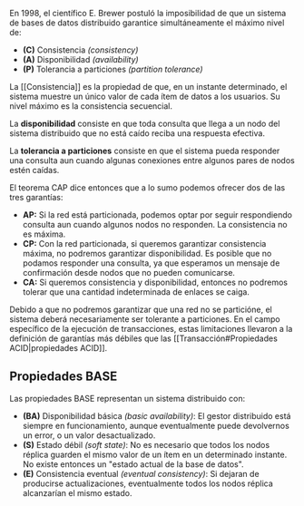 En 1998, el científico E. Brewer postuló la imposibilidad de que un sistema de bases de datos distribuido garantice simultáneamente el máximo nivel de:

- **(C)** Consistencia *(consistency)*
- **(A)** Disponibilidad *(availability)*
- **(P)** Tolerancia a particiones *(partition tolerance)*

La [[Consistencia]] es la propiedad de que, en un instante determinado, el sistema muestre un único valor de cada ítem de datos a los usuarios. Su nivel máximo es la consistencia secuencial.

La **disponibilidad** consiste en que toda consulta que llega a un nodo del sistema distribuido que no está caído reciba una respuesta efectiva.

La **tolerancia a particiones** consiste en que el sistema pueda responder una consulta aun cuando algunas conexiones entre algunos pares de nodos estén caídas.

El teorema CAP dice entonces que a lo sumo podemos ofrecer dos de las tres garantías:

- **AP:** Si la red está particionada, podemos optar por seguir respondiendo consulta aun cuando algunos nodos no responden. La consistencia no es máxima.
- **CP:** Con la red particionada, si queremos garantizar consistencia máxima, no podremos garantizar disponibilidad. Es posible que no podamos responder una consulta, ya que esperamos un mensaje de confirmación desde nodos que no pueden comunicarse.
- **CA:** Si queremos consistencia y disponibilidad, entonces no podremos tolerar que una cantidad indeterminada de enlaces se caiga.

Debido a que no podremos garantizar que una red no se particióne, el sistema deberá necesariamente ser tolerante a particiones. En el campo específico de la ejecución de transacciones, estas limitaciones llevaron a la definición de garantías más débiles que las [[Transacción#Propiedades ACID|propiedades ACID]].

## Propiedades BASE

Las propiedades BASE representan un sistema distribuido con:

- **(BA)** Disponibilidad básica *(basic availability)*: El gestor distribuido está siempre en funcionamiento, aunque eventualmente puede devolvernos un error, o un valor desactualizado.
- **(S)** Estado débil *(soft state)*: No es necesario que todos los nodos réplica guarden el mismo valor de un ítem en un determinado instante. No existe entonces un "estado actual de la base de datos".
- **(E)** Consistencia eventual *(eventual consistency)*: Si dejaran de producirse actualizaciones, eventualmente todos los nodos réplica alcanzarían el mismo estado.
